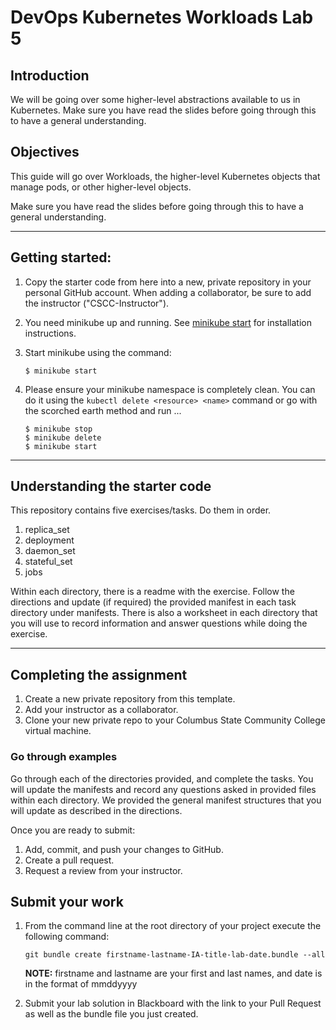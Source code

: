 # DevOps Kubernetes Workloads Lab 5

## Introduction

We will be going over some higher-level abstractions available to us in Kubernetes. Make sure you have read the slides before going through this to have a general understanding. 

## Objectives

This guide will go over Workloads, the higher-level Kubernetes objects that manage pods, or other higher-level objects.

Make sure you have read the slides before going through this to have a general understanding. 

---
## Getting started:

1. Copy the starter code from here into a new, private repository in your personal GitHub account. When adding a collaborator, be sure to add the instructor ("CSCC-Instructor").

2. You need minikube up and running. See [minikube start](https://minikube.sigs.k8s.io/docs/start/) for installation instructions.

3. Start minikube using the command:
    ```
    $ minikube start
    ```

4. Please ensure your minikube namespace is completely clean. You can do it using the `kubectl delete <resource> <name>` command or go with the scorched earth method and run ...

    ```
    $ minikube stop
    $ minikube delete
    $ minikube start
    ```

---

## Understanding the starter code
This repository contains five exercises/tasks. Do them in order.
1. replica_set
2. deployment 
3. daemon_set
4. stateful_set
5. jobs

Within each directory, there is a readme with the exercise. Follow the directions and update (if required) the provided manifest in each task directory under manifests. There is also a worksheet in each directory that you will use to record information and answer questions while doing the exercise.

---

## Completing the assignment

1. Create a new private repository from this template.
1. Add your instructor as a collaborator.
1. Clone your new private repo to your Columbus State Community College virtual machine.

### Go through examples

Go through each of the directories provided, and complete the tasks. You will update the manifests and record any questions asked in provided files within each directory. We provided the general manifest structures that you will update as described in the directions.

Once you are ready to submit:

1. Add, commit, and push your changes to GitHub.
1. Create a pull request.
1. Request a review from your instructor.


## Submit your work

1. From the command line at the root directory of your project execute the following command: 
    ```
    git bundle create firstname-lastname-IA-title-lab-date.bundle --all
    ```
    __NOTE:__ firstname and lastname are your first and last names, and date is in the format of mmddyyyy
    
1. Submit your lab solution in Blackboard with the link to your Pull Request as well as the bundle
file you just created.
